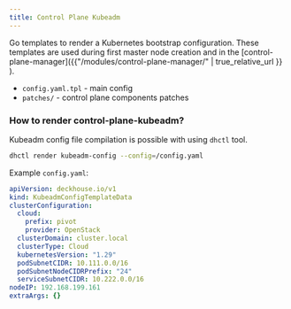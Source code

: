 ```yaml
---
title: Control Plane Kubeadm
---
```


Go templates to render a Kubernetes bootstrap configuration.
These templates are used during first master node creation and in the [control-plane-manager]({{"/modules/control-plane-manager/" | true_relative_url }} ).

* `config.yaml.tpl` - main config
* `patches/` - control plane components patches

### How to render control-plane-kubeadm?

Kubeadm config file compilation is possible with using `dhctl` tool.

```bash
dhctl render kubeadm-config --config=/config.yaml
```

Example `config.yaml`:

```yaml
apiVersion: deckhouse.io/v1
kind: KubeadmConfigTemplateData
clusterConfiguration:
  cloud:
    prefix: pivot
    provider: OpenStack
  clusterDomain: cluster.local
  clusterType: Cloud
  kubernetesVersion: "1.29"
  podSubnetCIDR: 10.111.0.0/16
  podSubnetNodeCIDRPrefix: "24"
  serviceSubnetCIDR: 10.222.0.0/16
nodeIP: 192.168.199.161
extraArgs: {}
```
